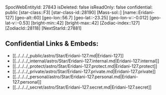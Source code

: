 ﻿---
location: [-23.25,-56.7,60]
type: Star
tags:
- astro/Star

---
SpocWebEntityId: 27843
isDeleted: false
isReadOnly: false
confidential: public
[star-class::F3]
[star-class-id::28190]
[Mass-sol::]
[name::Eridani-127]
[geo-alt::60]
[geo-lon::56.7]
[geo-lat::-23.25]
[geo-lon-v::-0.012]
[geo-lat-v::-0.53]
[bright-min::42]
[bright-max::42]
[Zodiac-index::127]
[ZodiacId::28118]
[NextStarId::27881]



## Confidential Links & Embeds: 
- [[../../../_public/astro/Star/Eridani-127.md|Eridani-127]] 
- [[../../../_internal/astro/Star/Eridani-127.internal.md|Eridani-127.internal]] 
- [[../../../_protect/astro/Star/Eridani-127.protect.md|Eridani-127.protect]] 
- [[../../../_private/astro/Star/Eridani-127.private.md|Eridani-127.private]] 
- [[../../../_personal/astro/Star/Eridani-127.personal.md|Eridani-127.personal]] 
- [[../../../_secret/astro/Star/Eridani-127.secret.md|Eridani-127.secret]]


